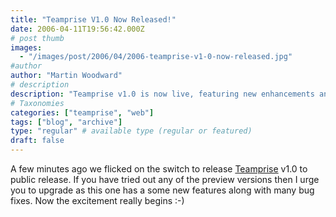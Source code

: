 ```yaml
---
title: "Teamprise V1.0 Now Released!"
date: 2006-04-11T19:56:42.000Z
# post thumb
images:
  - "/images/post/2006/04/2006-teamprise-v1-0-now-released.jpg"
#author
author: "Martin Woodward"
# description
description: "Teamprise v1.0 is now live, featuring new enhancements and numerous bug fixes—get ready to upgrade and explore!"
# Taxonomies
categories: ["teamprise", "web"]
tags: ["blog", "archive"]
type: "regular" # available type (regular or featured)
draft: false
---
```


A few minutes ago we flicked on the switch to release [Teamprise](http://www.teamprise.com/) v1.0 to public release. If you have tried out any of the preview versions then I urge you to upgrade as this one has a some new features along with many bug fixes. Now the excitement really begins :-)
